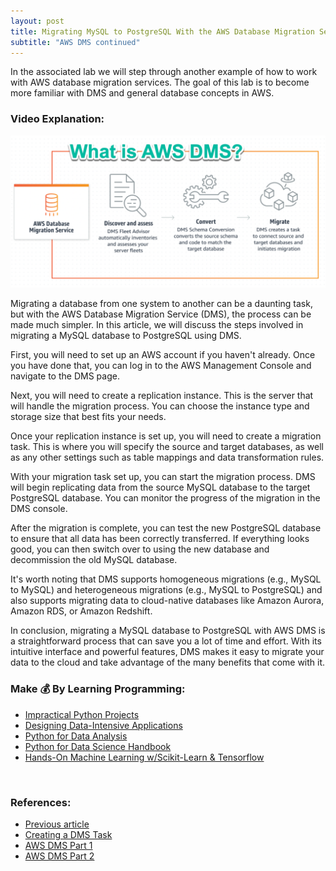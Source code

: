 ```yaml
---
layout: post
title: Migrating MySQL to PostgreSQL With the AWS Database Migration Service
subtitle: "AWS DMS continued"
---
```


In the associated lab we will step through another example of how to work with AWS database migration services. The goal of this lab is to become more familiar with DMS and general database concepts in AWS.

### Video Explanation:

[![IMAGE_ALT](/img/what_is_aws_dms.png)](https://www.youtube.com/watch?v=_sNjCvfjMOY)

Migrating a database from one system to another can be a daunting task, but with the AWS Database Migration Service (DMS), the process can be made much simpler. In this article, we will discuss the steps involved in migrating a MySQL database to PostgreSQL using DMS.

First, you will need to set up an AWS account if you haven't already. Once you have done that, you can log in to the AWS Management Console and navigate to the DMS page.

Next, you will need to create a replication instance. This is the server that will handle the migration process. You can choose the instance type and storage size that best fits your needs.

Once your replication instance is set up, you will need to create a migration task. This is where you will specify the source and target databases, as well as any other settings such as table mappings and data transformation rules.

With your migration task set up, you can start the migration process. DMS will begin replicating data from the source MySQL database to the target PostgreSQL database. You can monitor the progress of the migration in the DMS console.

After the migration is complete, you can test the new PostgreSQL database to ensure that all data has been correctly transferred. If everything looks good, you can then switch over to using the new database and decommission the old MySQL database.

It's worth noting that DMS supports homogeneous migrations (e.g., MySQL to MySQL) and heterogeneous migrations (e.g., MySQL to PostgreSQL) and also supports migrating data to cloud-native databases like Amazon Aurora, Amazon RDS, or Amazon Redshift.

In conclusion, migrating a MySQL database to PostgreSQL with AWS DMS is a straightforward process that can save you a lot of time and effort. With its intuitive interface and powerful features, DMS makes it easy to migrate your data to the cloud and take advantage of the many benefits that come with it.

### Make 💰 By Learning Programming:

- [Impractical Python Projects](https://amzn.to/3JpCpWH)
- [Designing Data-Intensive Applications](https://amzn.to/3Hgh5Sj)
- [Python for Data Analysis](https://amzn.to/3D0C8pl)
- [Python for Data Science Handbook](https://amzn.to/3XnZ1ez)
- [Hands-On Machine Learning w/Scikit-Learn & Tensorflow](https://amzn.to/3QTWoyt)

<br>

### References:

- [Previous article](https://www.khaledadad.com/2022-12-29-data-streaming/)
- [Creating a DMS Task](https://docs.aws.amazon.com/dms/latest/userguide/CHAP_Tasks.Creating.html)
- [AWS DMS Part 1](https://billthevestguy.com/2022/08/08/aws-database-migration-service-part-1-of-2/) 
- [AWS DMS Part 2](https://billthevestguy.com/2022/08/09/aws-database-migration-service-part-2-of-2/)

<br>